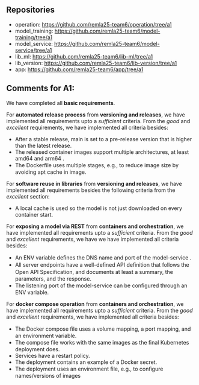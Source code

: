 ## Repositories
- operation: https://github.com/remla25-team6/operation/tree/a1
- model_training: https://github.com/remla25-team6/model-training/tree/a1
- model_service: https://github.com/remla25-team6/model-service/tree/a1
- lib_ml: https://github.com/remla25-team6/lib-ml/tree/a1
- lib_version: https://github.com/remla25-team6/lib-version/tree/a1
- app: https://github.com/remla25-team6/app/tree/a1


## Comments for A1:
We have completed all **basic requirements**.

For **automated release process** from **versioning and releases**, we have implemented all requirements upto a *sufficient* criteria. From the *good* and *excellent* requirements, we have implemented all criteria besides:
- After a stable release, main is set to a pre-release version that is higher than the latest release.
- The released container images support multiple architectures, at least amd64 and arm64 .
- The Dockerﬁle uses multiple stages, e.g., to reduce image size by avoiding apt cache in image.

For **software reuse in libraries** from **versioning and releases**, we have implemented all requirements besides the following criteria from the *excellent* section:
- A local cache is used so the model is not just downloaded on every container start.

For **exposing a model via REST** from **containers and orchestration**, we have implemented all requirements upto a *sufficient* criteria. From the *good* and *excellent* requirements, we have we have implemented all criteria besides:
- An ENV variable deﬁnes the DNS name and port of the model-service .
- All server endpoints have a well-deﬁned API deﬁnition that follows the Open API Speciﬁcation, and documents at least a summary, the parameters, and the response.
- The listening port of the model-service can be conﬁgured through an ENV variable.

For **docker compose operation** from **containers and orchestration**,  we have implemented all requirements upto a *sufficient* criteria. From the *good* and *excellent* requirements, we have implemented all criteria besides:
- The Docker compose ﬁle uses a volume mapping, a port mapping, and an environment variable.
- The compose ﬁle works with the same images as the ﬁnal Kubernetes deployment does.
- Services have a restart policy.
- The deployment contains an example of a Docker secret.
- The deployment uses an environment ﬁle, e.g., to conﬁgure names/versions of images